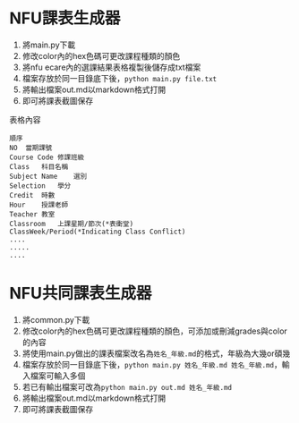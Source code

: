 # NFU課表生成器

1. 將main.py下載
2. 修改color內的hex色碼可更改課程種類的顏色
3. 將nfu ecare內的選課結果表格複製後儲存成txt檔案
4. 檔案存放於同一目錄底下後，`python main.py file.txt`
5. 將輸出檔案out.md以markdown格式打開
6. 即可將課表截圖保存

表格內容
```
順序
NO	當期課號
Course Code	修課班級
Class	科目名稱
Subject Name	選別
Selection	學分
Credit	時數
Hour	授課老師
Teacher	教室
Classroom	上課星期/節次(*表衝堂)
ClassWeek/Period(*Indicating Class Conflict)
....
.....
....
```

# NFU共同課表生成器
1. 將common.py下載
2. 修改color內的hex色碼可更改課程種類的顏色，可添加或刪減grades與color的內容
3. 將使用main.py做出的課表檔案改名為`姓名_年級.md`的格式，年級為大幾or碩幾
4. 檔案存放於同一目錄底下後，`python main.py 姓名_年級.md 姓名_年級.md`，輸入檔案可輸入多個
5. 若已有輸出檔案可改為`python main.py out.md 姓名_年級.md`
6. 將輸出檔案out.md以markdown格式打開
7. 即可將課表截圖保存
